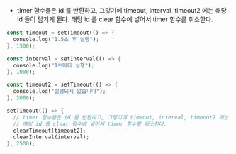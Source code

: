 - timer 함수들은 id 를 반환하고, 그렇기에 timeout, interval, timeout2 에는 해당 id 들이 담기게 된다. 해당 id 를 clear 함수에 넣어서 timer 함수를 취소한다.

```rust
const timeout = setTimeout(() => {
  console.log("1.5초 후 실행");
}, 1500);

const interval = setInterval(() => {
  console.log("1초마다 실행");
}, 1000);

const timeout2 = setTimeout(() => {
  console.log("실행되지 않습니다");
}, 3000);

setTimeout(() => {
  // timer 함수들은 id 를 반환하고, 그렇기에 timeout, interval, timeout2 에는 해당 id 들이 담기게 된다.
  // 해당 id 를 clear 함수에 넣어서 timer 함수를 취소한다.
  clearTimeout(timeout2);
  clearInterval(interval);
}, 2500);
```
